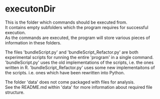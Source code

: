 executonDir
===================

This is the folder which commands should be executed from.  
It contains empty subfolders which the program requires for successful execution.  
As the commands are executed, the program will store various pieces of information in these folders.  

The files 'bundleScript.py' and 'bundleScript_Refactor.py' are both experimental scripts for running the entire 'program' in a single command.  
'bundleScript.py' uses the old implementations of the scripts, i.e. the ones written in R.
'bundleScript_Refactor.py' uses some new implementaitons of the scripts. i.e. ones which have been rewritten into Python.

The folder 'data' does not come packaged with files for analysis.  
See the README.md within 'data' for more information about required file structure.